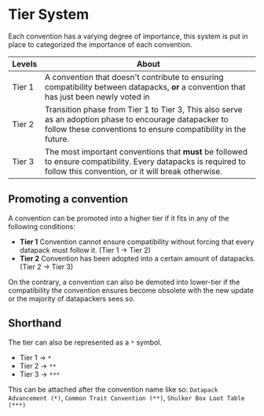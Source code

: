 # Tier System

Each convention has a varying degree of importance, this system is put in place to categorized the importance of each convention.

|Levels|About|
|-------|-----|
|Tier 1|A convention that doesn't contribute to ensuring compatibility between datapacks, **or** a convention that has just been newly voted in|
|Tier 2|Transition phase from Tier 1 to Tier 3, This also serve as an adoption phase to encourage datapacker to follow these conventions to ensure compatibility in the future.|
|Tier 3|The most important conventions that **must** be followed to ensure compatibility. Every datapacks is required to follow this convention, or it will break otherwise.|

## Promoting a convention

A convention can be promoted into a higher tier if it fits in any of the following conditions:

- **Tier 1** Convention cannot ensure compatibility without forcing that every datapack must follow it. (Tier 1 -> Tier 2)
- **Tier 2** Convention has been adopted into a certain amount of datapacks. (Tier 2 -> Tier 3)

On the contrary, a convention can also be demoted into lower-tier if the compatibility the convention ensures become obsolete with the new update or the majority of datapackers sees so.

## Shorthand

The tier can also be represented as a `*` symbol.

- Tier 1 -> `*`
- Tier 2 -> `**`
- Tier 3 -> `***`

This can be attached after the convention name like so: `Datapack Advancement (*)`, `Common Trait Convention (**)`, `Shulker Box Loot Table (***)`
